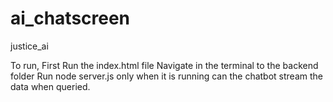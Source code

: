 # ai_chatscreen
 justice_ai

To run, First Run the index.html file
Navigate in the terminal to the backend folder 
Run node server.js
only when it is running can the chatbot stream the data when queried.
